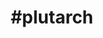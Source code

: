 ---
title: "#plutarch"
hashtag: "plutarch"
tags:
  - Greek
  - Roman
  - Historian
  - Philosopher
  - Human Being
---